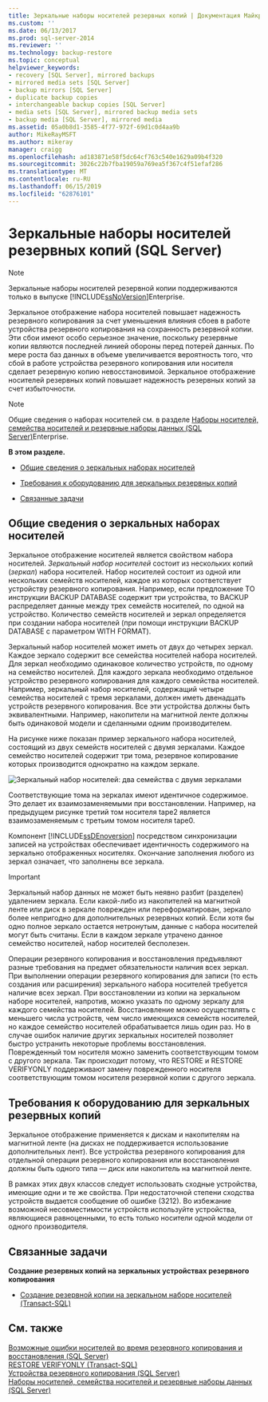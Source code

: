 ```yaml
---
title: Зеркальные наборы носителей резервных копий | Документация Майкрософт
ms.custom: ''
ms.date: 06/13/2017
ms.prod: sql-server-2014
ms.reviewer: ''
ms.technology: backup-restore
ms.topic: conceptual
helpviewer_keywords:
- recovery [SQL Server], mirrored backups
- mirrored media sets [SQL Server]
- backup mirrors [SQL Server]
- duplicate backup copies
- interchangeable backup copies [SQL Server]
- media sets [SQL Server], mirrored backup media sets
- backup media [SQL Server], mirrored media
ms.assetid: 05a0b8d1-3585-4f77-972f-69d1c0d4aa9b
author: MikeRayMSFT
ms.author: mikeray
manager: craigg
ms.openlocfilehash: ad183871e58f5dc64cf763c540e1629a09b4f320
ms.sourcegitcommit: 3026c22b7fba19059a769ea5f367c4f51efaf286
ms.translationtype: MT
ms.contentlocale: ru-RU
ms.lasthandoff: 06/15/2019
ms.locfileid: "62876101"
---
```

# <a name="mirrored-backup-media-sets-sql-server"></a>Зеркальные наборы носителей резервных копий (SQL Server)
    
> [!NOTE]  
>  Зеркальные наборы носителей резервной копии поддерживаются только в выпуске [!INCLUDE[ssNoVersion](../../includes/ssnoversion-md.md)]Enterprise.  
  
 Зеркальное отображение набора носителей повышает надежность резервного копирования за счет уменьшения влияния сбоев в работе устройства резервного копирования на сохранность резервной копии. Эти сбои имеют особо серьезное значение, поскольку резервные копии являются последней линией обороны перед потерей данных. По мере роста баз данных в объеме увеличивается вероятность того, что сбой в работе устройства резервного копирования или носителя сделает резервную копию невосстановимой. Зеркальное отображение носителей резервных копий повышает надежность резервных копий за счет избыточности.  
  
> [!NOTE]  
>  Общие сведения о наборах носителей см. в разделе [Наборы носителей, семейства носителей и резервные наборы данных (SQL Server)](media-sets-media-families-and-backup-sets-sql-server.md)Enterprise.  
  
 **В этом разделе.**  
  
-   [Общие сведения о зеркальных наборах носителей](#OverviewofMirroredMediaSets)  
  
-   [Требования к оборудованию для зеркальных резервных копий](#HardwareReqs)  
  
-   [Связанные задачи](#RelatedTasks)  
  
##  <a name="OverviewofMirroredMediaSets"></a> Общие сведения о зеркальных наборах носителей  
 Зеркальное отображение носителей является свойством набора носителей. *Зеркальный набор носителей* состоит из нескольких копий (*зеркал*) набора носителей. Набор носителей состоит из одной или нескольких семейств носителей, каждое из которых соответствует устройству резервного копирования. Например, если предложение TO инструкции BACKUP DATABASE содержит три устройства, то BACKUP распределяет данные между трех семейств носителей, по одной на устройство. Количество семейств носителей и зеркал определяется при создании набора носителей (при помощи инструкции BACKUP DATABASE с параметром WITH FORMAT).  
  
 Зеркальный набор носителей может иметь от двух до четырех зеркал. Каждое зеркало содержит все семейства носителей набора носителей. Для зеркал необходимо одинаковое количество устройств, по одному на семейство носителей. Для каждого зеркала необходимо отдельное устройство резервного копирования для каждого семейства носителей. Например, зеркальный набор носителей, содержащий четыре семейства носителей с тремя зеркалами, должен иметь двенадцать устройств резервного копирования. Все эти устройства должны быть эквивалентными. Например, накопители на магнитной ленте должны быть одинаковой модели и сделанными одним производителем.  
  
 На рисунке ниже показан пример зеркального набора носителей, состоящий из двух семейств носителей с двумя зеркалами. Каждое семейство носителей содержит три тома, резервное копирование которых производится однократно на каждом зеркале.  
  
 ![Зеркальный набор носителей: два семейства с двумя зеркалами](../../database-engine/media/bnr-backup-media-mirror.gif "Зеркальный набор носителей: два семейства с двумя зеркалами")  
  
 Соответствующие тома на зеркалах имеют идентичное содержимое. Это делает их взаимозаменяемыми при восстановлении. Например, на предыдущем рисунке третий том носителя tape2 является взаимозаменяемым с третьим томом носителя tape0.  
  
 Компонент [!INCLUDE[ssDEnoversion](../../includes/ssdenoversion-md.md)] посредством синхронизации записей на устройствах обеспечивает идентичность содержимого на зеркально отображенных носителях. Окончание заполнения любого из зеркал означает, что заполнены все зеркала.  
  
> [!IMPORTANT]  
>  Зеркальный набор данных не может быть неявно разбит (разделен) удалением зеркала. Если какой-либо из накопителей на магнитной ленте или диск в зеркале поврежден или переформатирован, зеркало более непригодно для дополнительных резервных копий. Если хотя бы одно полное зеркало остается нетронутым, данные с набора носителей могут быть считаны. Если в каждом зеркале утрачено данное семейство носителей, набор носителей бесполезен.  
  
 Операции резервного копирования и восстановления предъявляют разные требования на предмет обязательности наличия всех зеркал. При выполнении операции резервного копирования для записи (то есть создания или расширения) зеркального набора носителей требуется наличие всех зеркал. При восстановлении из копии на зеркальном наборе носителей, напротив, можно указать по одному зеркалу для каждого семейства носителей. Восстановление можно осуществлять с меньшего числа устройств, чем число имеющихся семейств носителей, но каждое семейство носителей обрабатывается лишь один раз. Но в случае ошибок наличие других зеркальных носителей позволяет быстро устранить некоторые проблемы восстановления. Поврежденный том носителя можно заменить соответствующим томом с другого зеркала. Так происходит потому, что RESTORE и RESTORE VERIFYONLY поддерживают замену поврежденного носителя соответствующим томом носителя резервной копии с другого зеркала.  
  
##  <a name="HardwareReqs"></a> Требования к оборудованию для зеркальных резервных копий  
 Зеркальное отображение применяется к дискам и накопителям на магнитной ленте (на дисках не поддерживается использование дополнительных лент). Все устройства резервного копирования для отдельной операции резервного копирования или восстановления должны быть одного типа — диск или накопитель на магнитной ленте.  
  
 В рамках этих двух классов следует использовать сходные устройства, имеющие одни и те же свойства. При недостаточной степени сходства устройств выдается сообщение об ошибке (3212). Во избежание возможной несовместимости устройств используйте устройства, являющиеся равноценными, то есть только носители одной модели от одного производителя.  
  
##  <a name="RelatedTasks"></a> Связанные задачи  
 **Создание резервных копий на зеркальных устройствах резервного копирования**  
  
-   [Создание резервной копии на зеркальном наборе носителей (Transact-SQL)](back-up-to-a-mirrored-media-set-transact-sql.md)  
  
## <a name="see-also"></a>См. также  
 [Возможные ошибки носителей во время резервного копирования и восстановления (SQL Server)](possible-media-errors-during-backup-and-restore-sql-server.md)   
 [RESTORE VERIFYONLY (Transact-SQL)](/sql/t-sql/statements/restore-statements-verifyonly-transact-sql)   
 [Устройства резервного копирования (SQL Server)](backup-devices-sql-server.md)   
 [Наборы носителей, семейства носителей и резервные наборы данных (SQL Server)](media-sets-media-families-and-backup-sets-sql-server.md)  
  
  
